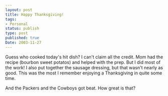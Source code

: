```yaml
---
layout: post
title: Happy Thanksgiving!
tags:
- Personal
status: publish
type: post
published: true
Date: 2003-11-27
---
```

Guess who cooked today's hit dish?  I can't claim all the credit.  Mom had the recipe (bourbon sweet potatos) and helped with the prep.  But I did most of the work!  I also put together the sausage dressing, but that wasn't nearly as good.  This was the most I remember enjoying a Thanksgiving in quite some time.

And the Packers and the Cowboys got beat.  How great is that?
